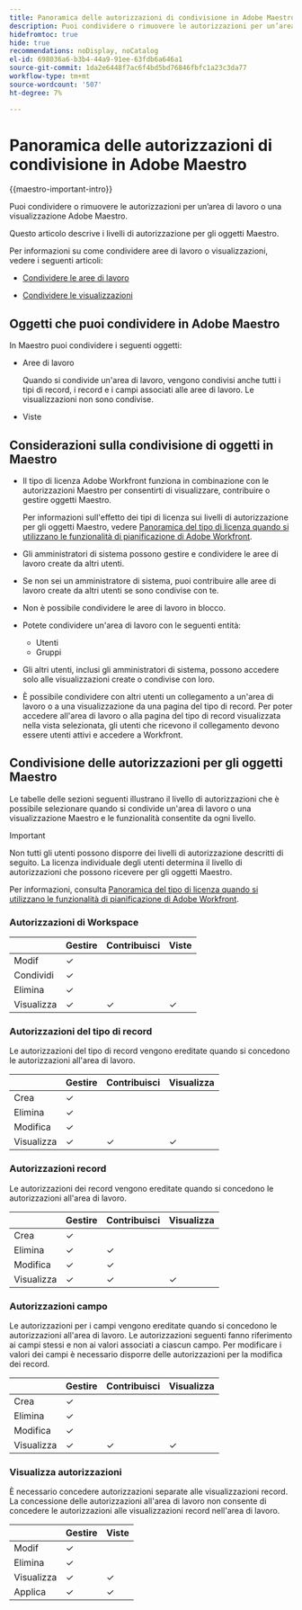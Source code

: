 ```yaml
---
title: Panoramica delle autorizzazioni di condivisione in Adobe Maestro
description: Puoi condividere o rimuovere le autorizzazioni per un’area di lavoro o una visualizzazione Adobe Maestro.
hidefromtoc: true
hide: true
recommendations: noDisplay, noCatalog
el-id: 698036a6-b3b4-44a9-91ee-63fdb6a646a1
source-git-commit: 1da2e6448f7ac6f4bd5bd76846fbfc1a23c3da77
workflow-type: tm+mt
source-wordcount: '507'
ht-degree: 7%

---
```


<!--update the metadata with real things when making this public; also update the description with something like this: Not all users in the organization have the same access and permissions to use Adobe Maestro. This article describes the levels of access that users could have to Adobe Maestro. -->

<!--over time, this article should look like this one does: https://eperienceleague.adobe.com/docs/workfront/using/basics/grant-request-object-permissions/sharing-permissions-on-objects-overview.html?lang=en-->

# Panoramica delle autorizzazioni di condivisione in Adobe Maestro

{{maestro-important-intro}}

Puoi condividere o rimuovere le autorizzazioni per un’area di lavoro o una visualizzazione Adobe Maestro.

Questo articolo descrive i livelli di autorizzazione per gli oggetti Maestro.

Per informazioni su come condividere aree di lavoro o visualizzazioni, vedere i seguenti articoli:

* [Condividere le aree di lavoro](/help/quicksilver/maestro/access/share-workspaces.md)

* [Condividere le visualizzazioni](/help/quicksilver/maestro/access/share-views.md)

## Oggetti che puoi condividere in Adobe Maestro

In Maestro puoi condividere i seguenti oggetti:

* Aree di lavoro

  Quando si condivide un&#39;area di lavoro, vengono condivisi anche tutti i tipi di record, i record e i campi associati alle aree di lavoro. Le visualizzazioni non sono condivise.

* Viste

## Considerazioni sulla condivisione di oggetti in Maestro

* Il tipo di licenza Adobe Workfront funziona in combinazione con le autorizzazioni Maestro per consentirti di visualizzare, contribuire o gestire oggetti Maestro.

  Per informazioni sull&#39;effetto dei tipi di licenza sui livelli di autorizzazione per gli oggetti Maestro, vedere [Panoramica del tipo di licenza quando si utilizzano le funzionalità di pianificazione di Adobe Workfront](/help/quicksilver/maestro/access/license-type-overview.md).
* Gli amministratori di sistema possono gestire e condividere le aree di lavoro create da altri utenti.
* Se non sei un amministratore di sistema, puoi contribuire alle aree di lavoro create da altri utenti se sono condivise con te.
* Non è possibile condividere le aree di lavoro in blocco.
* Potete condividere un&#39;area di lavoro con le seguenti entità:
   * Utenti
   * Gruppi
* Gli altri utenti, inclusi gli amministratori di sistema, possono accedere solo alle visualizzazioni create o condivise con loro.
* È possibile condividere con altri utenti un collegamento a un&#39;area di lavoro o a una visualizzazione da una pagina del tipo di record. Per poter accedere all&#39;area di lavoro o alla pagina del tipo di record visualizzata nella vista selezionata, gli utenti che ricevono il collegamento devono essere utenti attivi e accedere a Workfront.

## Condivisione delle autorizzazioni per gli oggetti Maestro

Le tabelle delle sezioni seguenti illustrano il livello di autorizzazioni che è possibile selezionare quando si condivide un&#39;area di lavoro o una visualizzazione Maestro e le funzionalità consentite da ogni livello.

>[!IMPORTANT]
>
>Non tutti gli utenti possono disporre dei livelli di autorizzazione descritti di seguito. La licenza individuale degli utenti determina il livello di autorizzazioni che possono ricevere per gli oggetti Maestro.
>
>Per informazioni, consulta [Panoramica del tipo di licenza quando si utilizzano le funzionalità di pianificazione di Adobe Workfront](/help/quicksilver/maestro/access/license-type-overview.md).


### Autorizzazioni di Workspace

|        | Gestire | Contribuisci | Viste |
|--------|--------|------------|-------|
| Modif | ✓ |            |       |
| Condividi | ✓ |            |       |
| Elimina | ✓ |            |       |
| Visualizza | ✓ | ✓ | ✓ |

### Autorizzazioni del tipo di record

Le autorizzazioni del tipo di record vengono ereditate quando si concedono le autorizzazioni all&#39;area di lavoro.

|        | Gestire | Contribuisci | Visualizza |
|--------|--------|------------|-------|
| Crea | ✓ |            |       |
| Elimina | ✓ |            |       |
| Modifica | ✓ |            |       |
| Visualizza | ✓ | ✓ | ✓ |

### Autorizzazioni record

Le autorizzazioni dei record vengono ereditate quando si concedono le autorizzazioni all&#39;area di lavoro.

|        | Gestire | Contribuisci | Visualizza |
|--------|--------|------------|-------|
| Crea | ✓ |            |       |
| Elimina | ✓ | ✓ |       |
| Modifica | ✓ | ✓ |       |
| Visualizza | ✓ | ✓ | ✓ |

### Autorizzazioni campo

Le autorizzazioni per i campi vengono ereditate quando si concedono le autorizzazioni all&#39;area di lavoro.
Le autorizzazioni seguenti fanno riferimento ai campi stessi e non ai valori associati a ciascun campo. Per modificare i valori dei campi è necessario disporre delle autorizzazioni per la modifica dei record.

|        | Gestire | Contribuisci | Visualizza |
|--------|--------|------------|-------|
| Crea | ✓ |            |       |
| Elimina | ✓ |            |       |
| Modifica | ✓ |            |       |
| Visualizza | ✓ | ✓ | ✓ |


### Visualizza autorizzazioni

È necessario concedere autorizzazioni separate alle visualizzazioni record. La concessione delle autorizzazioni all&#39;area di lavoro non consente di concedere le autorizzazioni alle visualizzazioni record nell&#39;area di lavoro.

|        | Gestire | Viste |
|--------|--------|-------|
| Modif | ✓ |       |
| Elimina | ✓ |       |
| Visualizza | ✓ | ✓ |
| Applica | ✓ | ✓ |






